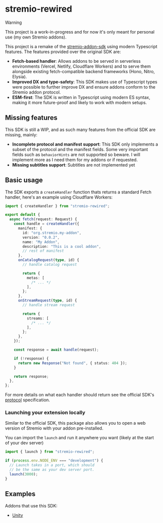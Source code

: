 # stremio-rewired

> [!WARNING]  
> This project is a work-in-progress and for now it's only meant for personal use (my own Stremio addons).

This project is a remake of the [stremio-addon-sdk](https://github.com/Stremio/stremio-addon-sdk) using modern Typescript features. The features provided over the original SDK are:

- **Fetch-based handler**: Allows addons to be served in serverless environments (Vercel, Netlify, Cloudflare Workers) and to serve them alongside existing fetch-compatible backend frameworks (Hono, Nitro, Elysia).
- **Improved DX and type-safety**: This SDK makes use of Typescript types were possible to further improve DX and ensure addons conform to the Stremio addon protocol.
- **ESM-first**: The SDK is written in Typescript using modern ES syntax, making it more future-proof and likely to work with modern setups.

## Missing features

This SDK is still a WIP, and as such many features from the official SDK are missing, mainly:

- **Incomplete protocol and manifest support**: This SDK only implements a subset of the protocol and the manifest fields. Some very important fields such as `behaviorHints` are not supported so beware. I will implement more as I need them for my addons or if requested.
- **Missing subtitles support**: Subtitles are not implemented yet

## Basic usage

The SDK exports a `createHandler` function thats returns a standard Fetch handler, here's an example using Cloudflare Workers:

```ts
import { createHandler } from "stremio-rewired";

export default {
  async fetch(request: Request) {
    const handle = createHandler({
      manifest: {
        id: "org.stremio.my-addon",
        version: "0.0.2",
        name: "My Addon",
        description: "This is a cool addon",
        // rest of manifest
      },
      onCatalogRequest(type, id) {
        // handle catalog request

        return {
          metas: [
            /* ... */
          ],
        };
      },
      onStreamRequest(type, id) {
        // handle stream request

        return {
          streams: [
            /* ... */
          ],
        };
      },
    });

    const response = await handle(request);

    if (!response) {
      return new Response("Not found", { status: 404 });
    }

    return response;
  },
};
```

For more details on what each handler should return see the official SDK's [protocol](https://github.com/Stremio/stremio-addon-sdk/blob/master/docs/protocol.md) specification.

### Launching your extension locally

Similar to the official SDK, this package also allows you to open a web version of Stremio with your addon pre-installed.

You can import the `launch` and run it anywhere you want (likely at the start of your dev server)

```ts
import { launch } from "stremio-rewired";

if (process.env.NODE_ENV === "development") {
  // Launch takes in a port, which should
  // be the same as your dev server port.
  launch(3000);
}
```

## Examples

Addons that use this SDK:

- [Unity](https://github.com/plushdohn/stremio-addon-unity)
